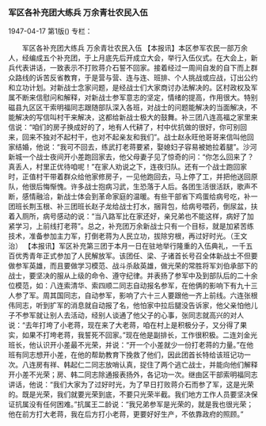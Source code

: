 ### 军区各补充团大练兵  万余青壮农民入伍

1947-04-17
第1版()
专栏：

　　军区各补充团大练兵
    万余青壮农民入伍
    【本报讯】本区参军农民一部万余人，经编成五个补充团，于上月底先后开成立大会，举行入伍仪式。在大会上，新兵代表讲话，一致表示不打败蒋介石誓不回家。接着经过一周间自发的自下而上群众路线的诉苦反省教育，于是营与营、连与连、班排、个人挑战或应战，订出公约和立功计划。对新战士念家问题，是经战士们大家商讨办法解决的。区村政权及军属不断来信慰问和解释，对新战士参军意志的坚定，情绪的提高，作用很大。特别磁县九区区干索明福同志跟随部队深入各班，对战士的问题能解决的当面解决，不能解决的写信叫村干来解决，这都给新战士极大的鼓舞。补三团八连高福之家里来信说：“咱们的房子换成好的了，地有人代耕了，村中优抗做的很好，你可别回来，回来不独对不起村干，也对不起亲友和我们”。战士赵永旺他哥哥来信叫他回家结婚，他说：“我可不回去，练武打老蒋要紧，娶媳妇子容易被她拉着腿”。沙河新城一个战士夜间开小差跑回家去，他父母妻子见了惊奇的问：“你怎么回来了？真丢人，村里正优待咱呢！”在家人劝说之下，连夜归队。还有一个战士跑回家时，正值村干带着群众给他家修房子，一见他跑回去，马上停了工，并把他送回原队，他很后悔惭愧。许多战士抱病习武，生恐落于人后。各团生活很活跃，歌声不断，感情融洽，新战士体会到革命家庭的温暖。有些干部省下鸡蛋给病号吃，补一团班长荆玉根、补三团班长赵子龙给战士打水，捆背包，给病号喂药，倒尿盆，扶着入厕所，病号感动的说：“当八路军比在家还好，亲兄弟也不能这样，病好了加紧学习，上前线打老蒋”。总之，补充团万余新战士只有一个目标，就是加紧苦练技术，准备参加主力军，打倒老蒋为人民立功，拔除穷根，再过好时光。（王文治）
    【本报讯】军区补充第三团于本月一日在驻地举行隆重的入伍典礼，一千五百优秀青年正式参加了人民解放军。该团任、梁、子诸首长号召全体新战士不但要做参军英雄，而且要做学习模范、战斗杀敌英雄，做光荣的常胜将军刘伯承部下的战士，要坚决的服从上级的命令、遵守纪律。并表扬了参军中及到部队后的二十余位模范，如：八连索清华、索四顺二同志自动报名参军，在他俩的影响下有九十三人参了军。周其国同志，自动参军，影响了六十三人要跟他一齐上前线。六连张根伟同志，听到扩军的消息就自动报了名，他怕家中拉后腿没告诉家，他父亲怕他儿子不参军就让别人去活动，经别人谈通了他父子的心事，张同志就高兴的对人说：“去年打垮了小老蒋，现在来了大老蒋，咱在村上是积极分子，又分得了果实，如果不打垮老蒋，我誓死不回家。”现在他是副排长，工作很积极。二连刘金光班长，他认识开小差最不光荣，并说：“开一个小差就少一份打老蒋的力量。”在他班有同志想开小差，在他的帮助教育下挽救了他们，因此团首长特给该班记功一次。八连房有祥、韩起仁二同志放哨认真，捉住了两个逃亡战士，并能向他们解释开小差不光荣；房、韩二同志除通报表扬外，各记功一次。继由区干部索明福同志讲话，他说：“我们大家为了过好时光，为了早日打败蒋介石而参了军，这是光荣的。既是光荣，我们就要光荣到底，不要只光荣半截。我们地方工作人员要坚决保证抗属没有任何困难。”抗属王二龄说：“我兄弟参军是光荣的，就是我也很光荣；他在前方打大老蒋，我在后方打小老蒋，更要好好生产，不依靠政府的照顾。”
